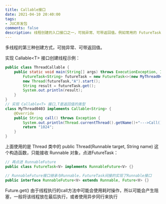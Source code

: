 ```yaml
---
title: Callable接口
date: 2021-04-10 20:40:00
tags:
- JUC并发包
comments: false
description: 线程创建的入口接口之一，可抛异常、可带返回值。例如常用的 FutureTask 的源码中就用到了该接口。
---
```


多线程的第三种创建方式，可抛异常、可带返回值。

实现 Callable\<T\> 接口创建线程示例：

```java
public class ThreadCallable {
    public static void main(String[] args) throws ExecutionException, InterruptedException {
        FutureTask<String> futureTask = new FutureTask<>(new MyThread0403());
        new Thread(futureTask,"A").start();
        String result = futureTask.get();
        System.out.println(result);
    }
}
// 实现 Callable<T> 接口,T是返回值的类型
class MyThread0403 implements Callable<String> {
    @Override
    public String call() throws Exception {
        System.out.println(Thread.currentThread().getName()+"--->Call()");
        return "1024";
    }
}
```

上面使用的是 Thread 类中的 public Thread(Runnable target, String name) 这个构造函数，只能接收 Runnable 对象，点进FutureTask：

```java
// 再点进 RunnableFuture
public class FutureTask<V> implements RunnableFuture<V> {}

// RunnableFuture接口继承与Runnable，FutureTask间接的实现了Runnable接口
public interface RunnableFuture<V> extends Runnable, Future<V> {}
```

Future.get() 由于线程执行的call方法中可能会使用耗时操作，所以可能会产生阻塞，一般将该线程放在最后执行，或者使用异步同行来执行